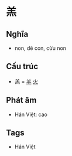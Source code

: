 # 羔

## Nghĩa

* non, dê con, cừu non

## Cấu trúc
* 羔 = [羊](羊.md) [火](火.md)

## Phát âm

* Hán Việt: cao

## Tags
* Hán Việt

<script>window.HANZI_FIELD='羔';</script>
